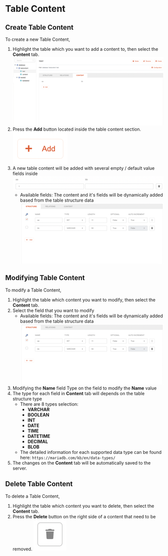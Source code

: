 # Table Content

## Create Table Content

To create a new Table Content,

1. Highlight the table which you want to add a content to, then select the **Content** tab.
   ![Table content tab](Table-content-tab.png)
2. Press the **Add** button located inside the table content section.
   ![Table content add button](Table-content-add-button.png)
3. A new table content will be added with several empty / default value fields inside
   ![Table content fields](Table-content-fields.png)
   * Available fields:
      The content and it's fields will be dynamically added based from the table structure data
      ![Table content fields structure](Table-content-fields-structure.png)

## Modifying Table Content

To modify a Table Content,

1. Highlight the table which content you want to modify, then select the **Content** tab.
2. Select the field that you want to modify
   * Available fields:
      The content and it's fields will be dynamically added based from the table structure data
      ![Table content fields structure](Table-content-fields-structure.png)
3. Modifying the **Name** field
   Type on the field to modify the **Name** value
4. The type for each field in **Content** tab will depends on the table structure type
   * There are 8 types selection:
      * **VARCHAR**
      * **BOOLEAN**
      * **INT**
      * **DATE**
      * **TIME**
      * **DATETIME**
      * **DECIMAL**
      * **BLOB**
   * The detailed information for each supported data type can be found here: `https://mariadb.com/kb/en/data-types/`
5. The changes on the **Content** tab will be automatically saved to the server.


## Delete Table Content

To delete a Table Content,

1. Highlight the table which content you want to delete, then select the **Content** tab.
2. Press the **Delete** button on the right side of a content that need to be removed.
   ![Table content delete button](Table-content-delete-button.png)
